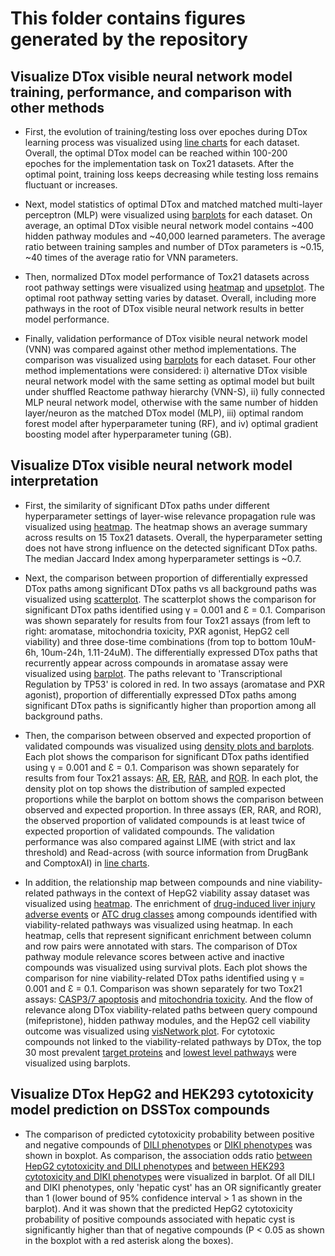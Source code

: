# This folder contains figures generated by the repository

## Visualize DTox visible neural network model training, performance, and comparison with other methods   

+ First, the evolution of training/testing loss over epoches during DTox learning process was visualized using [line charts](compound_target_probability_tox21_implementation/training_loss/) for each dataset. Overall, the optimal DTox model can be reached within 100-200 epoches for the implementation task on Tox21 datasets. After the optimal point, training loss keeps decreasing while testing loss remains fluctuant or increases.    

+ Next, model statistics of optimal DTox and matched matched multi-layer perceptron (MLP) were visualized using [barplots](compound_target_probability_tox21_implementation/parameter_comparison/) for each dataset. On average, an optimal DTox visible neural network model contains ~400 hidden pathway modules and ~40,000 learned parameters. The average ratio between training samples and number of DTox parameters is ~0.15, ~40 times of the average ratio for VNN parameters.

+ Then, normalized DTox model performance of Tox21 datasets across root pathway settings were visualized using [heatmap](compound_target_probability_tox21_implementation/hyperparameter_comparison/compound_target_probability_tox21_implementation_rt_training_root_loss_normalized_comparison_by_dataset.pdf) and [upsetplot](compound_target_probability_tox21_implementation/hyperparameter_comparison/compound_target_probability_tox21_implementation_rt_upset.pdf). The optimal root pathway setting varies by dataset. Overall, including more pathways in the root of DTox visible neural network results in better model performance. 

+ Finally, validation performance of DTox visible neural network model (VNN) was compared against other method implementations. The comparison was visualized using [barplots](compound_target_probability_tox21_implementation/method_comparison/) for each dataset. Four other method implementations were considered: i) alternative DTox visible neural network model with the same setting as optimal model but built under shuffled Reactome pathway hierarchy (VNN-S), ii) fully connected MLP neural network model, otherwise with the same number of hidden layer/neuron as the matched DTox model (MLP), iii) optimal random forest model after hyperparameter tuning (RF), and iv) optimal gradient boosting model after hyperparameter tuning (GB).

## Visualize DTox visible neural network model interpretation 

+ First, the similarity of significant DTox paths under different hyperparameter settings of layer-wise relevance propagation rule was visualized using [heatmap](compound_target_probability_tox21_interpret_analysis/compound_target_fingerprint_maccs_probability_gamma-epsilon_path_similarity.pdf). The heatmap shows an average summary across results on 15 Tox21 datasets. Overall, the hyperparameter setting does not have strong influence on the detected significant DTox paths. The median Jaccard Index among hyperparameter settings is ~0.7. 

+ Next, the comparison between proportion of differentially expressed DTox paths among significant DTox paths vs all background paths was visualized using [scatterplot](compound_target_probability_tox21_interpret_expression/compound_target_fingerprint_maccs_probability_tox21_interpret_expression_validation_result_compare_gamma-epsilon_0.001_0.1.pdf). The scatterplot shows the comparison for significant DTox paths identified using γ = 0.001 and Ɛ = 0.1. Comparison was shown separately for results from four Tox21 assays (from left to right: aromatase, mitochondria toxicity, PXR agonist, HepG2 cell viability) and three dose-time combinations (from top to bottom 10uM-6h, 10um-24h, 1.11-24uM). The differentially expressed DTox paths that recurrently appear across compounds in aromatase assay were visualized using [barplot](compound_target_probability_tox21_interpret_expression/gamma-epsilon_0.001_0.1_expression_validation_sig_path_recurrent_tox21-aromatase-p1_5.pdf). The paths relevant to 'Transcriptional Regulation by TP53' is colored in red. In two assays (aromatase and PXR agonist), proportion of differentially expressed DTox paths among significant DTox paths is significantly higher than proportion among all background paths. 

+ Then, the comparison between observed and expected proportion of validated compounds was visualized using [density plots and barplots](compound_target_probability_tox21_interpret_standard/). Each plot shows the comparison for significant DTox paths identified using γ = 0.001 and Ɛ = 0.1. Comparison was shown separately for results from four Tox21 assays: [AR](compound_target_probability_tox21_interpret_standard/compound_target_fingerprint_maccs_probability_tox21_interpret_standard_validation_result_compare_gamma-epsilon_0.001_0.1_tox21-ar-mda-kb2-luc-antagonist-p2.pdf), [ER](compound_target_probability_tox21_interpret_standard/compound_target_fingerprint_maccs_probability_tox21_interpret_standard_validation_result_compare_gamma-epsilon_0.001_0.1_tox21-er-luc-bg1-4e2-agonist-p2.pdf), [RAR](compound_target_probability_tox21_interpret_standard/compound_target_fingerprint_maccs_probability_tox21_interpret_standard_validation_result_compare_gamma-epsilon_0.001_0.1_tox21-rar-antagonist-p2.pdf), and [ROR](compound_target_probability_tox21_interpret_standard/compound_target_fingerprint_maccs_probability_tox21_interpret_standard_validation_result_compare_gamma-epsilon_0.001_0.1_tox21-ror-cho-antagonist-p1.pdf). In each plot, the density plot on top shows the distribution of sampled expected proportions while the barplot on bottom shows the comparison between observed and expected proportion. In three assays (ER, RAR, and ROR), the observed proportion of validated compounds is at least twice of expected proportion of validated compounds. The validation performance was also compared against LIME (with strict and lax threshold) and Read-across (with source information from DrugBank and ComptoxAI) in [line charts](compound_target_probability_tox21_interpret_standard/compound_target_fingerprint_maccs_probability_tox21_interpret_target_standard_validation_result_compare_line_chart.pdf).

+ In addition, the relationship map between compounds and nine viability-related pathways in the context of HepG2 viability assay dataset was visualized using [heatmap](compound_target_probability_tox21_interpret_viability/compound_target_fingerprint_maccs_probability_tox21-rt-viability-hepg2-p1_whole_data.tsv_rt_25_ps_5_re_0_xs_20_al_0.5_ld_0.0001_model.pt_gamma-epsilon_0.001_0.1_path_compound_map.pdf). The enrichment of [drug-induced liver injury adverse events](compound_target_probability_tox21_interpret_viability/compound_target_fingerprint_maccs_probability_tox21-rt-viability-hepg2-p1_whole_data.tsv_rt_25_ps_5_re_0_xs_20_al_0.5_ld_0.0001_model.pt_gamma-epsilon_0.001_0.1_dili_path_map.pdf) or [ATC drug classes](compound_target_probability_tox21_interpret_viability/compound_target_fingerprint_maccs_probability_tox21-rt-viability-hepg2-p1_whole_data.tsv_rt_25_ps_5_re_0_xs_20_al_0.5_ld_0.0001_model.pt_gamma-epsilon_0.001_0.1_atc_path_map.pdf) among compounds identified with viability-related pathways was visualized using heatmap. In each heatmap, cells that represent significant enrichment between column and row pairs were annotated with stars. The comparison of DTox pathway module relevance scores between active and inactive compounds was visualized using survival plots. Each plot shows the comparison for nine viability-related DTox paths identified using γ = 0.001 and Ɛ = 0.1. Comparison was shown separately for two Tox21 assays: [CASP3/7 apoptosis](compound_target_probability_tox21_interpret_viability/compound_target_fingerprint_maccs_probability_tox21-rt-viability-hepg2-p1_whole_data.tsv_rt_25_ps_5_re_0_xs_20_al_0.5_ld_0.0001_model.pt_gamma-epsilon_0.001_0.1_pathway_module_compare_tox21-casp3-hepg2-p1.pdf) and [mitochondria toxicity](compound_target_probability_tox21_interpret_viability/compound_target_fingerprint_maccs_probability_tox21-rt-viability-hepg2-p1_whole_data.tsv_rt_25_ps_5_re_0_xs_20_al_0.5_ld_0.0001_model.pt_gamma-epsilon_0.001_0.1_pathway_module_compare_tox21-mitotox-p1.pdf). And the flow of relevance along DTox viability-related paths between query compound (mifepristone), hidden pathway modules, and the HepG2 cell viability outcome was visualized using [visNetwork plot](compound_target_probability_tox21_interpret_viability/plot_compound_target_fingerprint_maccs_probability_tox21-rt-viability-hepg2-p1_whole_data.tsv_rt_25_ps_5_re_0_xs_20_al_0.5_ld_0.0001_model.pt_gamma-epsilon_0.001_0.1_CID_55245.pdf). For cytotoxic compounds not linked to the viability-related pathways by DTox, the top 30 most prevalent [target proteins](compound_target_probability_tox21_interpret_viability/compound_target_fingerprint_maccs_probability_tox21-rt-viability-hepg2-p1_whole_data.tsv_rt_25_ps_5_re_0_xs_20_al_0.5_ld_0.0001_model.pt_gamma-epsilon_0.001_0.1_compound_new_targets_barplot.pdf) and [lowest level pathways](compound_target_probability_tox21_interpret_viability/compound_target_fingerprint_maccs_probability_tox21-rt-viability-hepg2-p1_whole_data.tsv_rt_25_ps_5_re_0_xs_20_al_0.5_ld_0.0001_model.pt_gamma-epsilon_0.001_0.1_compound_new_pathways_barplot.pdf) were visualized using barplots.

## Visualize DTox HepG2 and HEK293 cytotoxicity model prediction on DSSTox compounds

+ The comparison of predicted cytotoxicity probability between positive and negative compounds of [DILI phenotypes](compound_target_probability_tox21_prediction/dili_phenotype_tox21-rt-viability-hepg2-p1_dsstox_compound_model_pred_score_compare_boxplot_greater.pdf) or [DIKI phenotypes](compound_target_probability_tox21_prediction/diki_phenotype_tox21-rt-viability-hek293-p1_dsstox_compound_model_pred_score_compare_boxplot_greater.pdf) was shown in boxplot. As comparison, the association odds ratio [between HepG2 cytotoxicity and DILI phenotypes](compound_target_probability_tox21_prediction/dili_phenotype_tox21-rt-viability-hepg2-p1_dsstox_compound_model_pred_score_compare_barplot_greater.pdf) and [between HEK293 cytotoxicity and DIKI phenotypes](compound_target_probability_tox21_prediction/diki_phenotype_tox21-rt-viability-hek293-p1_dsstox_compound_model_pred_score_compare_barplot_greater.pdf) were visualized in barplot. Of all DILI and DIKI phenotypes, only 'hepatic cyst' has an OR significantly greater than 1 (lower bound of 95% confidence interval > 1 as shown in the barplot). And it was shown that the predicted HepG2 cytotoxicity probability of positive compounds associated with hepatic cyst is significantly higher than that of negative compounds (P < 0.05 as shown in the boxplot with a red asterisk along the boxes).
